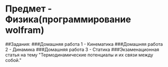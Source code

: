 # Предмет - Физика(программирование wolfram)

##Задания:
###Домашняя работа 1 - Кинематика
###Домашняя работа 2 - Динамика
###Домашняя работа 3 - Статика
###Экзаменационная статья на тему "Термодинамические потенциалы и их связи между собой."


